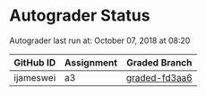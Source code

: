 # Autograder Status
Autograder last run at: October 07, 2018 at 08:20

| GitHub ID | Assignment | Graded Branch |
|-----------|------------|---------------|
| ijameswei | a3 | [graded-fd3aa6](https://github.com/Fall2018COMP401-001/a3-ijameswei/tree/graded-fd3aa6) | 
